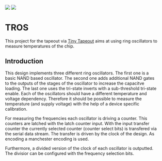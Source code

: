 ![](../../workflows/gds/badge.svg) ![](../../workflows/docs/badge.svg)

# TROS
This project for the tapeout via [Tiny Tapeout](https://tinytapeout.com/) aims at using
ring oscillators to measure temperatures of the chip. 

## Introduction
This design implements three different ring oscillators. The first one is a basic NAND 
based oscillator. The second one adds additional NAND gates to the outputs of the stages
of the oscillator to increase the capacitve loading. The last one uses the tri-state
inverts with a sub-threshold tri-state enable. 
Each of the oscillators should have a different temperature and voltage dependency. 
Therefore it should be possible to measure the temperature (and supply voltage) with the
help of a device specific calibration. 

For measuring the frequencies each oscillator is driving a counter. This counters are
latched with the latch counter input. With the input transfer counter the currently 
selected counter (counter select bits) is transfered via the serial data stream. The 
transfer is driven by the clock of the design. As encoding a manchester encoding is used. 

Furthermore, a divided version of the clock of each oscillator is outputted. The divisior
can be configured with the frequency selection bits. 